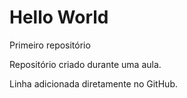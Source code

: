 # Hello World
 Primeiro repositório

 Repositório criado durante uma aula.

Linha adicionada diretamente no GitHub.
